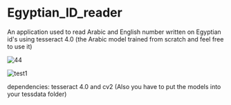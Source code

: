 # Egyptian_ID_reader
An application used to read Arabic and English number written on Egyptian id's using tesseract 4.0 (the Arabic model trained from scratch and feel free to use it)

![44](https://user-images.githubusercontent.com/88105870/141681110-e1d52d40-9a0d-4d0d-8223-fe416f7b90ff.jpg)

![test1](https://user-images.githubusercontent.com/88105870/141683224-4978102d-b4e1-4db0-8b96-abe131a07048.jpg)


dependencies:
tesseract 4.0 and cv2 (Also you have to put the models into your tessdata folder)
